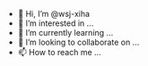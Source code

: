 - 👋 Hi, I’m @wsj-xiha
- 👀 I’m interested in ...
- 🌱 I’m currently learning ...
- 💞️ I’m looking to collaborate on ...
- 📫 How to reach me ...

<!---
wsj-xiha/wsj-xiha is a ✨ special ✨ repository because its `README.md` (this file) appears on your GitHub profile.
You can click the Preview link to take a look at your changes.
--->
